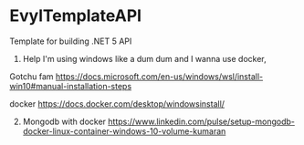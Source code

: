 # EvylTemplateAPI
Template for building .NET 5 API
1. Help I'm using windows like a dum dum and I wanna use docker,  

  Gotchu fam https://docs.microsoft.com/en-us/windows/wsl/install-win10#manual-installation-steps  

  docker https://docs.docker.com/desktop/windowsinstall/  

2. Mongodb with docker https://www.linkedin.com/pulse/setup-mongodb-docker-linux-container-windows-10-volume-kumaran
